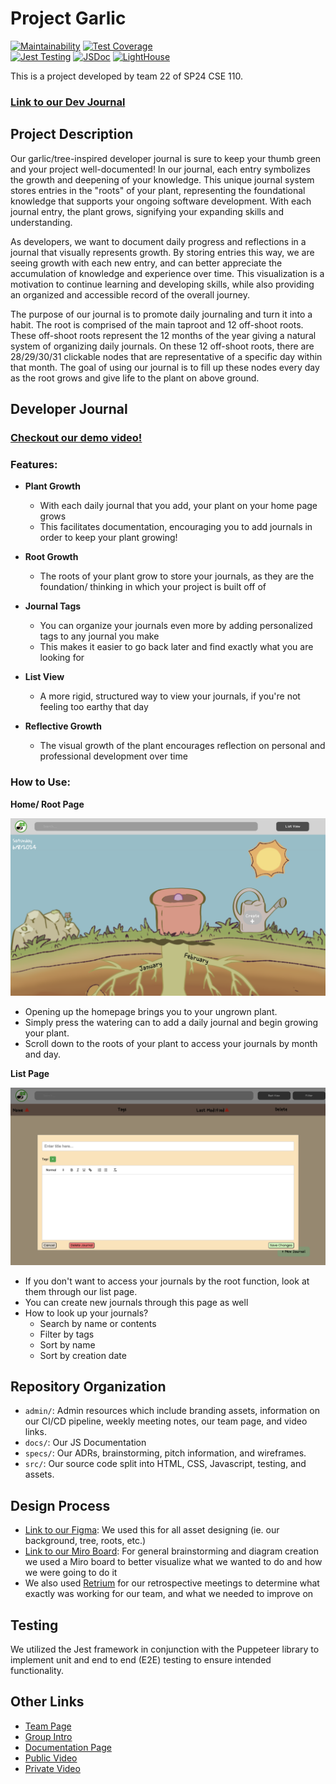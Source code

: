 # Project **Garlic**

[![Maintainability](https://api.codeclimate.com/v1/badges/89c9e08de03e1c342c76/maintainability)](https://codeclimate.com/github/cse110-sp24-group22/cse110-sp24-group22/maintainability)
[![Test Coverage](https://api.codeclimate.com/v1/badges/89c9e08de03e1c342c76/test_coverage)](https://codeclimate.com/github/cse110-sp24-group22/cse110-sp24-group22/test_coverage)\
[![Jest Testing](https://github.com/cse110-sp24-group22/cse110-sp24-group22/actions/workflows/Jest.yml/badge.svg)](https://github.com/cse110-sp24-group22/cse110-sp24-group22/actions/workflows/Jest.yml)
[![JSDoc](https://github.com/cse110-sp24-group22/cse110-sp24-group22/actions/workflows/Lint&Doc.yml/badge.svg)](https://github.com/cse110-sp24-group22/cse110-sp24-group22/actions/workflows/Lint&Doc.yml)
[![LightHouse](https://github.com/cse110-sp24-group22/cse110-sp24-group22/actions/workflows/lighthouse.yml/badge.svg)](https://github.com/cse110-sp24-group22/cse110-sp24-group22/actions/workflows/lighthouse.yml)

This is a project developed by team 22 of SP24 CSE 110.

### [Link to our Dev Journal](https://cse110-sp24-group22.github.io/cse110-sp24-group22/src/html/home.html)

## Project Description

Our garlic/tree-inspired developer journal is sure to keep your thumb green and your project well-documented! In our journal, each entry symbolizes the growth and deepening of your knowledge. This unique journal system stores entries in the "roots" of your plant, representing the foundational knowledge that supports your ongoing software development. With each journal entry, the plant grows, signifying your expanding skills and understanding.

As developers, we want to document daily progress and reflections in a journal that visually represents growth. By storing entries this way, we are seeing growth with each new entry, and can better appreciate the accumulation of knowledge and experience over time. This visualization is a motivation to continue learning and developing skills, while also providing an organized and accessible record of the overall journey.

The purpose of our journal is to promote daily journaling and turn it into a habit. The root is comprised of the main taproot and 12 off-shoot roots. These off-shoot roots represent the 12 months of the year giving a natural system of organizing daily journals. On these 12 off-shoot roots, there are 28/29/30/31 clickable nodes that are representative of a specific day within that month. The goal of using our journal is to fill up these nodes every day as the root grows and give life to the plant on above ground. 

## Developer Journal


### [Checkout our demo video!](https://youtu.be/izuEQhJM_Us?si=S79WfpCLh6V6YXRE)

### **Features:**
   
- **Plant Growth**
   - With each daily journal that you add, your plant on your home page grows
   - This facilitates documentation, encouraging you to add journals in order to keep your plant growing!

- **Root Growth**
   - The roots of your plant grow to store your journals, as they are the foundation/ thinking in which your project is built off of

- **Journal Tags**
   - You can organize your journals even more by adding personalized tags to any journal you make
   - This makes it easier to go back later and find exactly what you are looking for

- **List View**
   - A more rigid, structured way to view your journals, if you're not feeling too earthy that day

- **Reflective Growth**
  - The visual growth of the plant encourages reflection on personal and professional development over time

### **How to Use:**

**Home/ Root Page**

![Home Page](admin/branding/home-page.png)

   - Opening up the homepage brings you to your ungrown plant.
   - Simply press the watering can to add a daily journal and begin growing your plant.
   - Scroll down to the roots of your plant to access your journals by month and day.
  
**List Page**

![Home Page](admin/branding/list-page-text.png)

   - If you don't want to access your journals by the root function, look at them through our list page.
   - You can create new journals through this page as well
   - How to look up your journals?
     - Search by name or contents
     - Filter by tags
     - Sort by name
     - Sort by creation date

## Repository Organization

- `admin/`: Admin resources which include branding assets, information on our CI/CD pipeline, weekly meeting notes, our team page, and video links.
- `docs/`: Our JS Documentation
- `specs/`: Our ADRs, brainstorming, pitch information, and wireframes.
- `src/`: Our source code split into HTML, CSS, Javascript, testing, and assets.

## Design Process
- [Link to our Figma](https://www.figma.com/design/jI9imcuPdGE3AL2bU9qolt/Project-Workfllow?node-id=0-1&t=UjUWEJOyvV7pFALc-0): We used this for all asset designing (ie. our background, tree, roots, etc.)
- [Link to our Miro Board](https://miro.com/app/board/uXjVKNpuLc0=/): For general brainstorming and diagram creation we used a Miro board to better visualize what we wanted to do and how we were going to do it
- We also used [Retrium](https://www.retrium.com/) for our retrospective meetings to determine what exactly was working for our team, and what we needed to improve on 

## Testing
We utilized the Jest framework in conjunction with the Puppeteer library to implement unit and end to end (E2E) testing to ensure intended functionality.

## Other Links
- [Team Page](https://cse110-sp24-group22.github.io/cse110-sp24-group22/admin/team.html)
- [Group Intro](https://youtu.be/Pr2DBvsQnfE)
- [Documentation Page](https://cse110-sp24-group22.github.io/cse110-sp24-group22/docs/index.html)
- [Public Video](https://youtu.be/izuEQhJM_Us)
- [Private Video](https://www.youtube.com/watch?v=9DopJwEgcVA)
